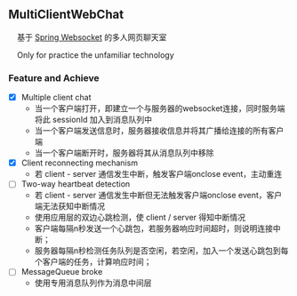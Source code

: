 ## MultiClientWebChat
&nbsp;&nbsp;&nbsp;&nbsp;基于 [Spring Websocket][1] 的多人网页聊天室

&nbsp;&nbsp;&nbsp;&nbsp;Only for practice the unfamiliar technology

[1]:https://docs.spring.io/spring/docs/current/spring-framework-reference/html/websocket.html "sad"
### Feature and Achieve
- [x] Multiple client chat
    - 当一个客户端打开，即建立一个与服务器的websocket连接，同时服务端将此 sessionId 加入到消息队列中 
    - 当一个客户端发送信息时，服务器接收信息并将其广播给连接的所有客户端
    - 当一个客户端断开时，服务器将其从消息队列中移除
- [x] Client reconnecting mechanism
    - 若 client  - server 通信发生中断，触发客户端onclose event，主动重连
- [ ] Two-way heartbeat detection
    - 若 client  - server 通信发生中断但无法触发客户端onclose event，客户端无法获知中断情况
    - 使用应用层的双边心跳检测，使 client / server 得知中断情况
    - 客户端每隔n秒发送一个心跳包，若服务器响应时间超时，则说明连接中断；
    - 服务器每隔n秒检测任务队列是否空闲，若空闲，加入一个发送心跳包到每个客户端的任务，计算响应时间；
- [ ] MessageQueue broke
    - 使用专用消息队列作为消息中间层



